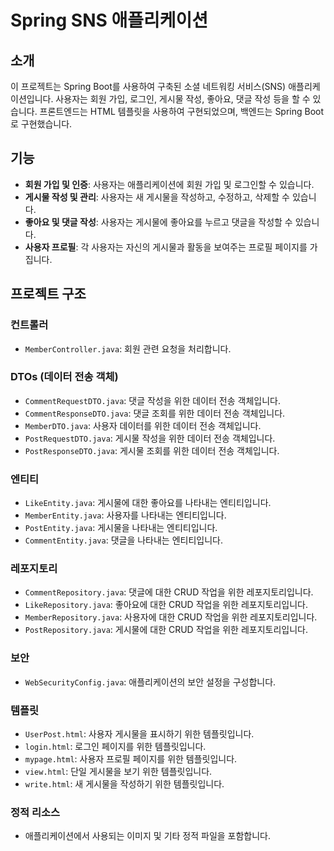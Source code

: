 
# Spring SNS 애플리케이션

## 소개

이 프로젝트는 Spring Boot를 사용하여 구축된 소셜 네트워킹 서비스(SNS) 애플리케이션입니다. 사용자는 회원 가입, 로그인, 게시물 작성, 좋아요, 댓글 작성 등을 할 수 있습니다. 프론트엔드는 HTML 템플릿을 사용하여 구현되었으며, 백엔드는 Spring Boot로 구현했습니다.

## 기능

- **회원 가입 및 인증**: 사용자는 애플리케이션에 회원 가입 및 로그인할 수 있습니다.
- **게시물 작성 및 관리**: 사용자는 새 게시물을 작성하고, 수정하고, 삭제할 수 있습니다.
- **좋아요 및 댓글 작성**: 사용자는 게시물에 좋아요를 누르고 댓글을 작성할 수 있습니다.
- **사용자 프로필**: 각 사용자는 자신의 게시물과 활동을 보여주는 프로필 페이지를 가집니다.

## 프로젝트 구조

### 컨트롤러

- `MemberController.java`: 회원 관련 요청을 처리합니다.

### DTOs (데이터 전송 객체)

- `CommentRequestDTO.java`: 댓글 작성을 위한 데이터 전송 객체입니다.
- `CommentResponseDTO.java`: 댓글 조회를 위한 데이터 전송 객체입니다.
- `MemberDTO.java`: 사용자 데이터를 위한 데이터 전송 객체입니다.
- `PostRequestDTO.java`: 게시물 작성을 위한 데이터 전송 객체입니다.
- `PostResponseDTO.java`: 게시물 조회를 위한 데이터 전송 객체입니다.

### 엔티티

- `LikeEntity.java`: 게시물에 대한 좋아요를 나타내는 엔티티입니다.
- `MemberEntity.java`: 사용자를 나타내는 엔티티입니다.
- `PostEntity.java`: 게시물을 나타내는 엔티티입니다.
- `CommentEntity.java`: 댓글을 나타내는 엔티티입니다.

### 레포지토리

- `CommentRepository.java`: 댓글에 대한 CRUD 작업을 위한 레포지토리입니다.
- `LikeRepository.java`: 좋아요에 대한 CRUD 작업을 위한 레포지토리입니다.
- `MemberRepository.java`: 사용자에 대한 CRUD 작업을 위한 레포지토리입니다.
- `PostRepository.java`: 게시물에 대한 CRUD 작업을 위한 레포지토리입니다.

### 보안

- `WebSecurityConfig.java`: 애플리케이션의 보안 설정을 구성합니다.

### 템플릿

- `UserPost.html`: 사용자 게시물을 표시하기 위한 템플릿입니다.
- `login.html`: 로그인 페이지를 위한 템플릿입니다.
- `mypage.html`: 사용자 프로필 페이지를 위한 템플릿입니다.
- `view.html`: 단일 게시물을 보기 위한 템플릿입니다.
- `write.html`: 새 게시물을 작성하기 위한 템플릿입니다.

### 정적 리소스

- 애플리케이션에서 사용되는 이미지 및 기타 정적 파일을 포함합니다.


